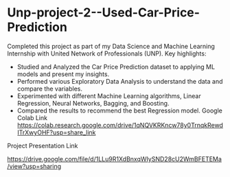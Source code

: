 # Unp-project-2--Used-Car-Price-Prediction
Completed this project as part of my Data Science and Machine Learning Internship with United Network of Professionals (UNP). Key highlights:
- Studied and Analyzed the Car Price Prediction dataset to applying ML models and present my insights. 
- Performed various Exploratory Data Analysis to understand the data and compare the variables.
- Experimented with different Machine Learning algorithms, Linear Regression, Neural Networks, Bagging, and Boosting.
- Compared the results to recommend the best Regression model. 
Google Colab Link
https://colab.research.google.com/drive/1qNQVKRKncw78y0TrnqkRewdITrXwyOHF?usp=share_link

Project Presentation Link

https://drive.google.com/file/d/1LLu9R1XdBnxqWIySND28cU2WmBFETEMa/view?usp=sharing
